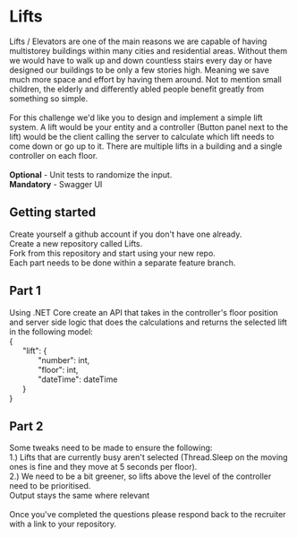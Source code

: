 # Lifts
Lifts / Elevators are one of the main reasons we are capable of having multistorey buildings within many cities and residential areas. Without them we would have to walk up and down countless stairs every day or have designed our buildings to be only a few stories high. Meaning we save much more space and effort by having them around. Not to mention small children, the elderly and differently abled people benefit greatly from something so simple. 
<br />
<br />
For this challenge we'd like you to design and implement a simple lift system. A lift would be your entity and a controller (Button panel next to the lift) would be the client calling the server to calculate which lift needs to come down or go up to it. There are multiple lifts in a building and a single controller on each floor. 
<br />
<br />
<b>Optional</b> - Unit tests to randomize the input.
<br />
<b>Mandatory</b> - Swagger UI

## Getting started
Create yourself a github account if you don't have one already. 
<br />
Create a new repository called Lifts.
<br />
Fork from this repository and start using your new repo.
<br />
Each part needs to be done within a separate feature branch.

## Part 1
Using .NET Core create an API that takes in the controller's floor position and server side logic that does the calculations and returns the selected lift in the following model:
<br />
{
    <br />
    &nbsp;&nbsp;&nbsp;&nbsp;&nbsp;&nbsp;"lift": {
        <br />
    &nbsp;&nbsp;&nbsp;&nbsp;&nbsp;&nbsp;&nbsp;&nbsp;&nbsp;&nbsp;&nbsp;&nbsp;    "number": int,
        <br />
    &nbsp;&nbsp;&nbsp;&nbsp;&nbsp;&nbsp;&nbsp;&nbsp;&nbsp;&nbsp;&nbsp;&nbsp;    "floor": int,
        <br />
    &nbsp;&nbsp;&nbsp;&nbsp;&nbsp;&nbsp;&nbsp;&nbsp;&nbsp;&nbsp;&nbsp;&nbsp;    "dateTime": dateTime
        <br />
    &nbsp;&nbsp;&nbsp;&nbsp;&nbsp;&nbsp;}
    <br />
}

## Part 2
Some tweaks need to be made to ensure the following:
<br />
1.) Lifts that are currently busy aren't selected (Thread.Sleep on the moving ones is fine and they move at 5 seconds per floor).
<br />
2.)  We need to be a bit greener, so lifts above the level of the controller need to be prioritised.
<br />
Output stays the same where relevant
<br />
<br />
Once you've completed the questions please respond back to the recruiter with a link to your repository.


